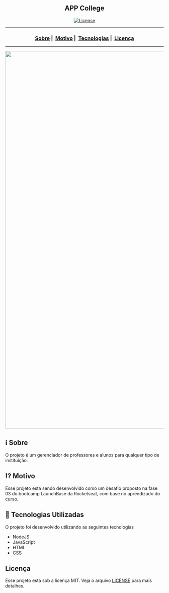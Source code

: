 <h2 align="center">APP College</h2>


<p align="center">
  <a href="LICENSE">
    <img alt="License" src="https://img.shields.io/badge/license-MIT-%23F8952D">
  </a>
</p>

___

<h3 align="center">
  <a href="#information_source-sobre">Sobre</a>&nbsp;|&nbsp;
  <a href="#interrobang-motivo">Motivo</a>&nbsp;|&nbsp;
  <a href="#rocket-tecnologias-utilizadas">Tecnologias</a>&nbsp;|&nbsp;
  <a href="#licença">Licença</a>
</h3>

___

<img src="https://readme-maker.herokuapp.com/uploads/81aeb09f9a03e6dd-screenshot-rocks.png" width="1200">

## :information_source: Sobre

O projeto é um gerenciador de professores e alunos para qualquer tipo de instituição.

## :interrobang: Motivo

Esse projeto está sendo desenvolvido como um desafio proposto na fase 03 do bootcamp LaunchBase da Rocketseat, com base no aprendizado do curso. 

## :rocket: Tecnologias Utilizadas 

O projeto foi desenvolvido utilizando as seguintes tecnologias

- NodeJS
- JavaScript
- HTML
- CSS


## Licença 

Esse projeto está sob a licença MIT. Veja o arquivo [LICENSE](LICENSE) para mais detalhes.
